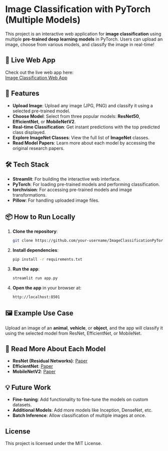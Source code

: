 # Image Classification with PyTorch (Multiple Models)

This project is an interactive web application for **image classification** using multiple **pre-trained deep learning models** in PyTorch. Users can upload an image, choose from various models, and classify the image in real-time!

## 🚀 Live Web App
Check out the live web app here:  
[Image Classification Web App](https://your-deployed-app-link.com)

## 🌟 Features
- **Upload Image**: Upload any image (JPG, PNG) and classify it using a selected pre-trained model.
- **Choose Model**: Select from three popular models: **ResNet50**, **EfficientNet**, or **MobileNetV2**.
- **Real-time Classification**: Get instant predictions with the top predicted class displayed.
- **Explore ImageNet Classes**: View the full list of **ImageNet** classes.
- **Read Model Papers**: Learn more about each model by accessing the original research papers.

## 🛠️ Tech Stack
- **Streamlit**: For building the interactive web interface.
- **PyTorch**: For loading pre-trained models and performing classification.
- **torchvision**: For accessing pre-trained models and image transformations.
- **Pillow**: For handling uploaded image files.

## 📦 How to Run Locally

1. **Clone the repository**:
    ```bash
    git clone https://github.com/your-username/ImageClassificationPyTorchApp.git
    ```
   
2. **Install dependencies**:
    ```bash
    pip install -r requirements.txt
    ```

3. **Run the app**:
    ```bash
    streamlit run app.py
    ```

4. **Open the app** in your browser at:
    ```bash
    http://localhost:8501
    ```

## 🖼️ Example Use Case
Upload an image of an **animal**, **vehicle**, or **object**, and the app will classify it using the selected model from ResNet, EfficientNet, or MobileNet.

## 📄 Read More About Each Model
- **ResNet (Residual Networks)**: [Paper](https://arxiv.org/abs/1512.03385)
- **EfficientNet**: [Paper](https://arxiv.org/abs/1905.11946)
- **MobileNetV2**: [Paper](https://arxiv.org/abs/1801.04381)

## 💡 Future Work
- **Fine-tuning**: Add functionality to fine-tune the models on custom datasets.
- **Additional Models**: Add more models like Inception, DenseNet, etc.
- **Batch Inference**: Allow classification of multiple images at once.

## License
This project is licensed under the MIT License.

